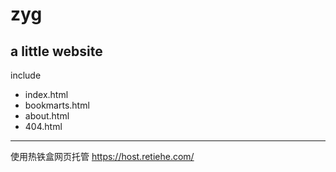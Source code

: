 # zyg

## a little website

include
- index.html
- bookmarts.html
- about.html
- 404.html

---
使用热铁盒网页托管
https://host.retiehe.com/
